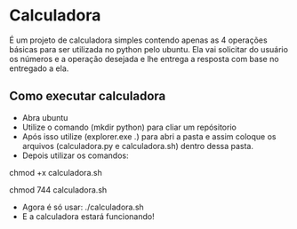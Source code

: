 # **Calculadora**
 
É um projeto de calculadora simples contendo apenas as 4 operações básicas para ser utilizada no python pelo ubuntu.
Ela vai solicitar do usuário os números e a operação desejada e lhe entrega a resposta com base no entregado a ela.



## Como executar calculadora
- Abra ubuntu
- Utilize o comando (mkdir python) para cliar um repósitorio 
- Após isso utilize (explorer.exe .) para abri a pasta e assim coloque os arquivos (calculadora.py e calculadora.sh) dentro dessa pasta.
- Depois utilizar os comandos:

chmod +x calculadora.sh

chmod 744 calculadora.sh

- Agora é só usar: ./calculadora.sh
- E a calculadora estará funcionando!

